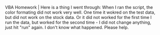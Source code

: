 VBA Homework | 
Here is a thing I went through: When I ran the script, the color formating did not work very well. One time it wokred on the test data, but did not work on the stock data. Or it did not worked for the first time I run the data, but worked for the second time - I did not change anything, just hit "run" again. I don't know what happened. Please help.
